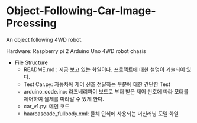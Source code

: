 # Object-Following-Car-Image-Prcessing
An object following 4WD robot.

Hardware:
Raspberry pi 2
Arduino Uno
4WD robot chasis

* File Structure
   - README.md : 지금 보고 있는 화일이다. 프로젝트에 대한 설명이 기술되어 있다.
   - Test Car.py: 자동차에 제어 신호 전달하는 부분에 대한 간단한 Test
   - arduino_code.ino: 라즈베리파이 보드로 부터 받은 제어 신호에 따라 모터를 제어하여 물체를 따라갈 수 있게 한다.
   - car_v1.py: 메인 코드
   - haarcascade_fullbody.xml: 물체 인식에 사용되는 머신러닝 모델 화일
   
